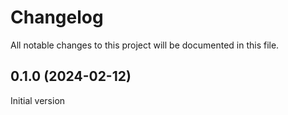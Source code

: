 # Changelog

All notable changes to this project will be documented in this file.

## 0.1.0 (2024-02-12)

Initial version
